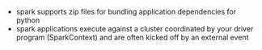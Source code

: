 - spark supports zip files for bundling application dependencies for python
- spark applications execute against a cluster coordinated by your driver program (SparkContext) and are often kicked off by an external event

